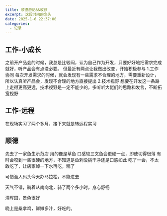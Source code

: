 ```yaml
---
title: 顺德游记&&收获
excerpt: 这段时间的念头
date: 2025-1-6 22:37:00
categories:
  - 记录
---
```


## 工作-小成长

之前开产品会的时候，我总是比较闷，认为自己作为开发，只要好好地把需求完成就好，听产品会有点没必要。
但最近有两点让我做出改变，开始积极参与
1.工作协同
每次开发需求的时候，就会发现有一些需求不合理的地方，需要重新设计，所以认真听产品会，发现不合理的地方直接提出
2.技术视野
想要在开发这一条路上走得更高更远，技术视野是一定不能少的，多听听大佬们的思路和发言，不断拓宽视野

## 工作-远程

在现场实习了两个多月，接下来就是转远程实习

## 顺德

先去了一家鱼生示范店
用的像是草鱼
口感较三文鱼会更硬一点，即使切得很薄
有时会咬到一些很硬的地方，不知道是鱼刺没挑干净还是口感如此
吃了一会，不太敢吃了，让店家焯一下水再吃，糯了

可惜渔人码头今天办马拉松，不能进去

天气不错，骑着从南向北，骑了两个多小时，身心舒畅

清晖园，景色很好

晚上是桑拿鸡，鲜嫩多汁，好吃的。
